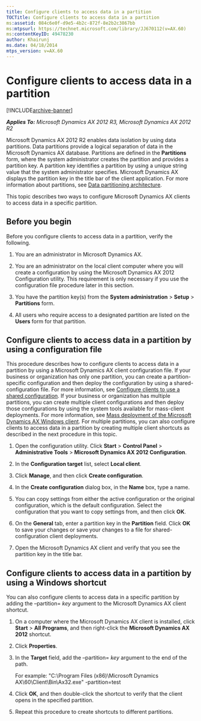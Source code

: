```yaml
---
title: Configure clients to access data in a partition
TOCTitle: Configure clients to access data in a partition
ms:assetid: 084c6e0f-d9e5-4b2c-872f-8e2b2c3867bb
ms:mtpsurl: https://technet.microsoft.com/library/JJ670112(v=AX.60)
ms:contentKeyID: 49478230
author: Khairunj
ms.date: 04/18/2014
mtps_version: v=AX.60
---
```


# Configure clients to access data in a partition 


[!INCLUDE[archive-banner](includes/archive-banner.md)]


_**Applies To:** Microsoft Dynamics AX 2012 R3, Microsoft Dynamics AX 2012 R2_

Microsoft Dynamics AX 2012 R2 enables data isolation by using data partitions. Data partitions provide a logical separation of data in the Microsoft Dynamics AX database. Partitions are defined in the **Partitions** form, where the system administrator creates the partition and provides a partition key. A partition key identifies a partition by using a unique string value that the system administrator specifies. Microsoft Dynamics AX displays the partition key in the title bar of the client application. For more information about partitions, see [Data partitioning architecture](data-partitioning-architecture.md).

This topic describes two ways to configure Microsoft Dynamics AX clients to access data in a specific partition.

## Before you begin

Before you configure clients to access data in a partition, verify the following.

1.  You are an administrator in Microsoft Dynamics AX.

2.  You are an administrator on the local client computer where you will create a configuration by using the Microsoft Dynamics AX 2012 Configuration utility. This requirement is only necessary if you use the configuration file procedure later in this section.

3.  You have the partition key(s) from the **System administration** \> **Setup** \> **Partitions** form.

4.  All users who require access to a designated partition are listed on the **Users** form for that partition.

## Configure clients to access data in a partition by using a configuration file

This procedure describes how to configure clients to access data in a partition by using a Microsoft Dynamics AX client configuration file. If your business or organization has only one partition, you can create a partition-specific configuration and then deploy the configuration by using a shared-configuration file. For more information, see [Configure clients to use a shared configuration](configure-clients-to-use-a-shared-configuration.md). If your business or organization has multiple partitions, you can create multiple client configurations and then deploy those configurations by using the system tools available for mass-client deployments. For more information, see [Mass deployment of the Microsoft Dynamics AX Windows client](mass-deployment-of-the-microsoft-dynamics-ax-windows-client.md). For multiple partitions, you can also configure clients to access data in a partition by creating multiple client shortcuts as described in the next procedure in this topic.

1.  Open the configuration utility. Click **Start** \> **Control Panel** \> **Administrative Tools** \> **Microsoft Dynamics AX 2012 Configuration**.

2.  In the **Configuration target** list, select **Local client**.

3.  Click **Manage**, and then click **Create configuration**.

4.  In the **Create configuration** dialog box, in the **Name** box, type a name.

5.  You can copy settings from either the active configuration or the original configuration, which is the default configuration. Select the configuration that you want to copy settings from, and then click **OK**.

6.  On the **General** tab, enter a partition key in the **Partition** field. Click **OK** to save your changes or save your changes to a file for shared-configuration client deployments.

7.  Open the Microsoft Dynamics AX client and verify that you see the partition key in the title bar.

## Configure clients to access data in a partition by using a Windows shortcut

You can also configure clients to access data in a specific partition by adding the –partition= *key* argument to the Microsoft Dynamics AX client shortcut.

1.  On a computer where the Microsoft Dynamics AX client is installed, click **Start** \> **All Programs**, and then right-click the **Microsoft Dynamics AX 2012** shortcut.

2.  Click **Properties**.

3.  In the **Target** field, add the –partition= *key* argument to the end of the path.
    
    For example: "C:\\Program Files (x86)\\Microsoft Dynamics AX\\60\\Client\\Bin\\Ax32.exe" -partition=test

4.  Click **OK**, and then double-click the shortcut to verify that the client opens in the specified partition.

5.  Repeat this procedure to create shortcuts to different partitions.

  



